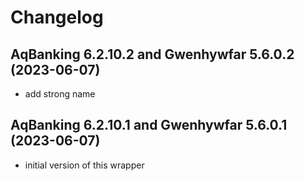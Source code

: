 Changelog
=========

AqBanking 6.2.10.2 and Gwenhywfar 5.6.0.2 (2023-06-07)
------------------------------------------------------
* add strong name

AqBanking 6.2.10.1 and Gwenhywfar 5.6.0.1 (2023-06-07)
------------------------------------------------------
* initial version of this wrapper
